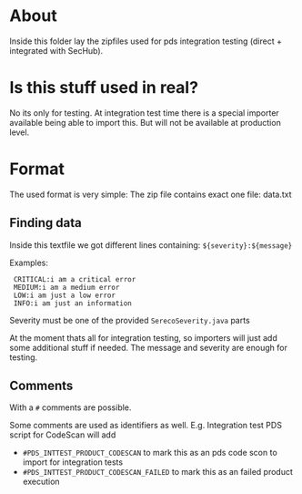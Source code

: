 # About
Inside this folder lay the zipfiles used for pds integration testing (direct + integrated with
SecHub).

# Is this stuff used in real?
No its only for testing. At integration test time there is a special importer available being able 
to import this. But will not be available at production level.

# Format
The used format is very simple: The zip file contains exact one file: data.txt

## Finding data
Inside this textfile we got different lines containing: 
`${severity}:${message}`

 Examples:

```
 CRITICAL:i am a critical error
 MEDIUM:i am a medium error
 LOW:i am just a low error
 INFO:i am just an information
```


Severity must be one of the provided `SerecoSeverity.java` parts

At the moment thats all for integration testing, so importers will just add some additional stuff
if needed. The message and severity are enough for testing.

## Comments
With a `#` comments are possible.

Some comments are used as identifiers as well.
E.g. Integration test PDS script for CodeScan will add

- `#PDS_INTTEST_PRODUCT_CODESCAN` to mark this as an pds code scon to import for  integration tests
- `#PDS_INTTEST_PRODUCT_CODESCAN_FAILED` to mark this as an failed product execution
